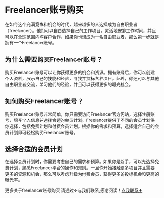 # Freelancer账号购买

在如今这个充满竞争和机会的时代，越来越多的人选择成为自由职业者（freelancer）。他们可以自由选择自己的工作项目，灵活地安排工作时间，并且可以在全球范围内与客户合作。如果你也想成为一名自由职业者，那么第一步就是拥有一个Freelancer账号。

## 为什么需要购买Freelancer账号？

购买Freelancer账号可以让你获得更多的机会和资源。拥有账号后，你可以创建个人资料，展示自己的技能和经验，寻找并投标各种项目。此外，你还可以与其他自由职业者交流，学习他们的经验，并且可以获得更多的曝光机会。

## 如何购买Freelancer账号？

购买Freelancer账号非常简单。你只需要访问Freelancer官方网站，选择注册账号，填写个人信息并选择合适的会员计划。Freelancer提供了不同的会员计划供你选择，包括免费计划和付费会员计划。根据你的需求和预算，选择适合自己的会员计划即可轻松购买Freelancer账号。

## 选择合适的会员计划

在选择会员计划时，你需要考虑自己的需求和预算。如果你是新手，可以先选择免费计划，熟悉Freelancer平台的操作和规则。一旦你开始接触更多项目并且需要更多的资源和机会，那么可以考虑升级为付费会员，获得更多的投标机会和更高的曝光率。

更多关于freelancer账号购买 请通过✈与我们联系,感谢阅读！[点我联系✈](https://go.G208.com)